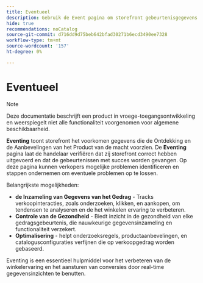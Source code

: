 ```yaml
---
title: Eventueel
description: Gebruik de Event pagina om storefront gebeurtenisgegevens te bekijken die de Ontdekking en de Aanbevelingen van het Product aandrijven.
hide: true
recommendations: noCatalog
source-git-commit: d716dd9d75beb642bfad30271b6ecd3490ee7328
workflow-type: tm+mt
source-wordcount: '157'
ht-degree: 0%

---
```


# Eventueel

>[!NOTE]
>
>Deze documentatie beschrijft een product in vroege-toegangsontwikkeling en weerspiegelt niet alle functionaliteit voorgenomen voor algemene beschikbaarheid.

**Eventing** toont storefront het voorkomen gegevens die de Ontdekking en de Aanbevelingen van het Product van de macht voorzien. De **Eventing** pagina laat de handelaar verifiëren dat zij storefront correct hebben uitgevoerd en dat de gebeurtenissen met succes worden gevangen. Op deze pagina kunnen verkopers mogelijke problemen identificeren en stappen ondernemen om eventuele problemen op te lossen.

Belangrijkste mogelijkheden:

- **de Inzameling van Gegevens van het Gedrag** - Tracks verkoopinteracties, zoals onderzoeken, klikken, en aankopen, om tendensen te analyseren en de het winkelen ervaring te verbeteren.
- **Controle van de Gezondheid** - Biedt inzicht in de gezondheid van elke gedragsgebeurtenis, die nauwkeurige gegevensinzameling en functionaliteit verzekert. &#x200B;
- **Optimalisering** - helpt onderzoeksregels, productaanbevelingen, en catalogusconfiguraties verfijnen die op verkoopgedrag worden gebaseerd. &#x200B;

Eventing is een essentieel hulpmiddel voor het verbeteren van de winkelervaring en het aansturen van conversies door real-time gegevensinzichten te benutten.
